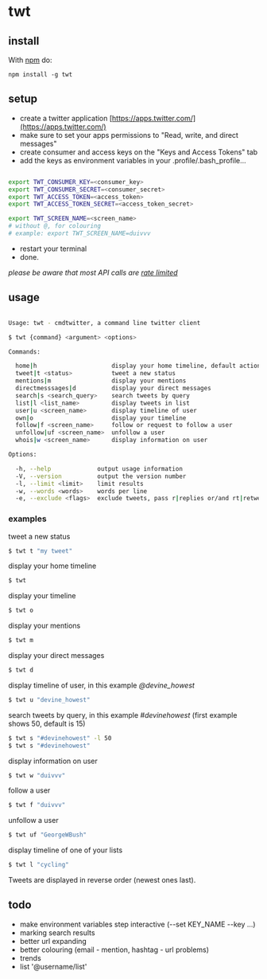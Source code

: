 # twt

## install

With [npm](http://npmjs.org) do:

```
npm install -g twt
```

## setup

* create a twitter application [https://apps.twitter.com/](https://apps.twitter.com/)
* make sure to set your apps permissions to "Read, write, and direct messages"
* create consumer and access keys on the "Keys and Access Tokens" tab
* add the keys as environment variables in your .profile/.bash_profile...

```bash

export TWT_CONSUMER_KEY=<consumer_key>
export TWT_CONSUMER_SECRET=<consumer_secret>
export TWT_ACCESS_TOKEN=<access_token>
export TWT_ACCESS_TOKEN_SECRET=<access_token_secret>

export TWT_SCREEN_NAME=<screen_name>
# without @, for colouring
# example: export TWT_SCREEN_NAME=duivvv

```

* restart your terminal
* done.

*please be aware that most API calls are [rate limited](https://dev.twitter.com/rest/public/rate-limits)*

## usage

```bash

Usage: twt - cmdtwitter, a command line twitter client

$ twt {command} <argument> <options>

Commands:

  home|h                     display your home timeline, default action
  tweet|t <status>           tweet a new status
  mentions|m                 display your mentions
  directmesssages|d          display your direct messages
  search|s <search_query>    search tweets by query
  list|l <list_name>         display tweets in list
  user|u <screen_name>       display timeline of user
  own|o                      display your timeline
  follow|f <screen_name>     follow or request to follow a user
  unfollow|uf <screen_name>  unfollow a user
  whois|w <screen_name>      display information on user

Options:

  -h, --help             output usage information
  -V, --version          output the version number
  -l, --limit <limit>    limit results
  -w, --words <words>    words per line
  -e, --exclude <flags>  exclude tweets, pass r|replies or/and rt|retweets, comma separated

```

### examples

tweet a new status

```bash
$ twt t "my tweet"
```

display your home timeline

```bash
$ twt
```

display your timeline

```bash
$ twt o
```

display your mentions

```bash
$ twt m
```

display your direct messages

```bash
$ twt d
```

display timeline of user, in this example *@devine_howest*

```bash
$ twt u "devine_howest"
```

search tweets by query, in this example *#devinehowest* (first example shows 50, default is 15)

```bash
$ twt s "#devinehowest" -l 50
$ twt s "#devinehowest"
```

display information on user

```bash
$ twt w "duivvv"
```

follow a user

```bash
$ twt f "duivvv"
```

unfollow a user

```bash
$ twt uf "GeorgeWBush"
```

display timeline of one of your lists

```bash
$ twt l "cycling"
```

Tweets are displayed in reverse order (newest ones last).

## todo

* make environment variables step interactive (--set KEY_NAME --key ...)
* marking search results
* better url expanding
* better colouring (email - mention, hashtag - url problems)
* trends
* list '@username/list'
